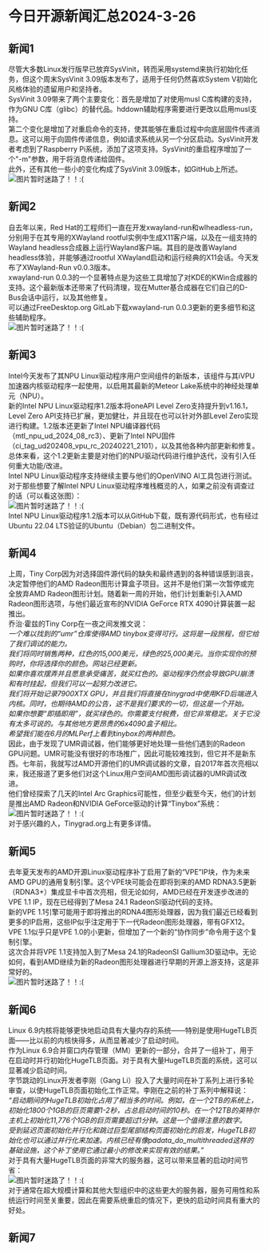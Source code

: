 # 今日开源新闻汇总2024-3-26
## 新闻1
尽管大多数Linux发行版早已放弃SysVinit，转而采用systemd来执行初始化任务，但这个周末SysVinit 3.09版本发布了，适用于任何仍然喜欢System V初始化风格体验的遗留用户和坚持者。
<br>
SysVinit 3.09带来了两个主要变化：首先是增加了对使用musl C库构建的支持，作为GNU C库（glibc）的替代品。hddown辅助程序需要进行更改以启用musl支持。
<br>
第二个变化是增加了对重启命令的支持，使其能够在重启过程中向底层固件传递消息。这可以用于向固件传递信息，例如请求系统从另一个分区启动。SysVinit开发者考虑到了Raspberry Pi系统，添加了这项支持。SysVinit的重启程序增加了一个"-m"参数，用于将消息传递给固件。
<br>
此外，还有其他一些小的变化构成了SysVinit 3.09版本，如GitHub上所述。
<br>
![图片暂时迷路了！！:(](img/1.png)
## 新闻2
自去年以来，Red Hat的工程师们一直在开发xwayland-run和wlheadless-run，分别用于在其专用的XWayland rootful实例中生成X11客户端，以及在一组支持的Wayland headless合成器上运行Wayland客户端。其目的是改善Wayland headless体验，并能够通过rootful XWayland启动和运行经典的X11会话。今天发布了XWayland-Run v0.0.3版本。
<br>
xwayland-run 0.0.3的一个显著特点是为这些工具增加了对KDE的KWin合成器的支持。这个最新版本还带来了代码清理，现在Mutter基合成器在它们自己的D-Bus会话中运行，以及其他修复。
<br>
可以通过FreeDesktop.org GitLab下载xwayland-run 0.0.3更新的更多细节和这些辅助程序。
<br>
![图片暂时迷路了！！:(](img/2.png)
## 新闻3
Intel今天发布了其NPU Linux驱动程序用户空间组件的新版本，该组件与其iVPU加速器内核驱动程序一起使用，以启用其最新的Meteor Lake系统中的神经处理单元（NPU）。
<br>
新的Intel NPU Linux驱动程序1.2版本将oneAPI Level Zero支持提升到v1.16.1，Level Zero API支持已扩展，更加健壮，并且现在也可以针对外部Level Zero实现进行构建。1.2版本还更新了Intel NPU编译器代码（mtl_npu_ud_2024_08_rc3）、更新了Intel NPU固件（ci_tag_ud202408_vpu_rc_20240221_2101），以及其他各种内部更新和修复。总体来看，这个1.2更新主要是对他们的NPU驱动代码进行维护迭代，没有引入任何重大功能/改进。
<br>
Intel NPU Linux驱动程序支持继续主要与他们的OpenVINO AI工具包进行测试。对于那些想要了解Intel NPU Linux驱动程序堆栈概览的人，如果之前没有调查过的话（可以看这张图）：
<br>
![图片暂时迷路了！！:(](img/3.png)
<br>
Intel NPU Linux驱动程序1.2版本可以从GitHub下载，既有源代码形式，也有经过Ubuntu 22.04 LTS验证的Ubuntu（Debian）包二进制文件。
<br>
## 新闻4
上周，Tiny Corp因为对选择固件源代码的缺失和最终遇到的各种错误感到沮丧，决定暂停他们的AMD Radeon图形计算盒子项目。这并不是他们第一次暂停或完全放弃AMD Radeon图形计划。随着新一周的开始，他们计划重新引入AMD Radeon图形选项，与他们最近宣布的NVIDIA GeForce RTX 4090计算装置一起推出。
<br>
乔治·霍兹的Tiny Corp在一夜之间发推文说： 
<br>
*一个难以找到的“umr”仓库使得AMD tinybox变得可行。这将是一段旅程，但它给了我们调试的能力。*
<br>
*我们将同时销售两种，红色的15,000美元，绿色的25,000美元。当你实现你的预购时，你将选择你的颜色。网站已经更新。*
<br>
*如果你喜欢摆弄并且愿意承受痛苦，就买红色的。驱动程序仍然会导致GPU崩溃和有时挂起，但我们可以一起努力改进它。*
<br>
*我们将开始记录7900XTX GPU，并且我们将直接在tinygrad中使用KFD后端进入内核。同时，也期待AMD的公告，这不是我们要求的一切，但这是一个开始。*
<br>
*如果你想要“即插即用”，就买绿色的。你需要支付税费，但它非常稳定。关于它没有太多可说的。与其他地方更昂贵的6x4090盒子相比。*
<br>
*希望我们能在6月的MLPerf上看到tinybox的两种颜色。*
<br>
因此，由于发现了UMR调试器，他们能够更好地处理一些他们遇到的Radeon GPU问题。UMR可能没有很好的市场推广，因此可能较难找到，但它并不是新东西。七年前，我就写过AMD开源他们的UMR调试器的文章，自2017年首次亮相以来，我还报道了更多他们对这个Linux用户空间AMD图形调试器的UMR调试改进。
<br>
他们曾经探索了几天的Intel Arc Graphics可能性，但至少截至今天，他们的计划是推出AMD Radeon和NVIDIA GeForce驱动的计算“Tinybox”系统：
<br>
![图片暂时迷路了！！:(](img/4.png)
<br>
对于感兴趣的人，Tinygrad.org上有更多详情。
<br>
## 新闻5
去年夏天发布的AMD开源Linux驱动程序补丁启用了新的“VPE”IP块，作为未来AMD GPU的通用复制引擎。这个VPE块可能会在即将到来的AMD RDNA3.5更新（RDNA3+）集成显卡中首次亮相，但无论如何，AMD已经在开发逐步改进的VPE 1.1 IP，现在已经得到了Mesa 24.1 RadeonSI驱动代码的支持。
<br>
新的VPE 1.1引擎可能用于即将推出的RDNA4图形处理器，因为我们最近已经看到更多的IP启用，这些IP似乎注定用于下一代Radeon图形处理器，带有GFX12。VPE 1.1似乎只是VPE 1.0的小更新，但增加了一个新的“协作同步”命令用于这个复制引擎。
<br>
这次合并将VPE 1.1支持加入到了Mesa 24.1的RadeonSI Gallium3D驱动中。无论如何，看到AMD继续为新的Radeon图形处理器进行早期的开源上游支持，这是非常好的。
<br>
![图片暂时迷路了！！:(](img/5.png)
## 新闻6
Linux 6.9内核将能够更快地启动具有大量内存的系统——特别是使用HugeTLB页面——比以前的内核快得多，从而显著减少了启动时间。
<br>
作为Linux 6.9合并窗口内存管理（MM）更新的一部分，合并了一组补丁，用于在启动时并行初始化HugeTLB页面。对于具有大量HugeTLB页面的系统，这可以显著减少启动时间。
<br>
字节跳动的Linux开发者李刚（Gang Li）投入了大量时间在补丁系列上进行多轮审查，以使HugeTLB页面初始化工作正常。李刚在之前的补丁系列中解释说：
<br>
*“启动期间的HugeTLB初始化占用了相当多的时间。例如，在一个2TB的系统上，初始化1800个1GB的巨页需要1-2秒，占总启动时间的10秒。在一个12TB的英特尔主机上初始化11,776个1GB的巨页需要超过1分钟。这是一个值得注意的数字。*
<br>
*受到延迟页面初始化并行化和跳过巨型尾部结构页面初始化的启发，HugeTLB初始化也可以通过并行化来加速。内核已经有像padata_do_multithreaded这样的基础设施，这个补丁使用它通过最小的修改来实现有效的结果。”*
<br>
对于具有大量HugeTLB页面的非常大的服务器，这可以带来显著的启动时间节省：
<br>
![图片暂时迷路了！！:(](img/6.png)
<br>
对于通常在超大规模计算和其他大型组织中的这些更大的服务器，服务可用性和系统运行时间至关重要，因此在需要系统重启的情况下，更快的启动时间具有重大的好处。
<br>
## 新闻7
